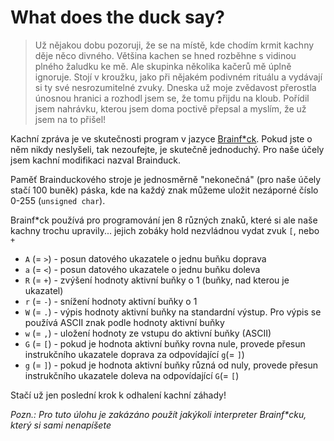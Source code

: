 # What does the duck say?

> Už nějakou dobu pozoruji, že se na místě, kde chodím krmit kachny děje něco divného. Většina kachen se hned rozběhne s vidinou plného žaludku ke mě. Ale skupinka několika kačerů mě úplně ignoruje. Stojí v kroužku, jako při nějakém podivném rituálu a vydávají si ty své nesrozumitelné zvuky. Dneska už moje zvědavost přerostla únosnou hranici a rozhodl jsem se, že tomu přijdu na kloub. Pořídil jsem nahrávku, kterou jsem doma poctivě přepsal a myslím, že už jsem na to přišel!

Kachní zpráva je ve skutečnosti program v jazyce [Brainf*ck](https://cs.wikipedia.org/wiki/Brainfuck). Pokud jste o něm nikdy neslyšeli, tak nezoufejte, je skutečně jednoduchý. Pro naše účely jsem kachní modifikaci nazval Brainduck.

Paměť Brainduckového stroje je jednosměrně "nekonečná" (pro naše účely stačí 100 buněk) páska, kde na každý znak můžeme uložit nezáporné číslo 0-255 (`unsigned char`).

Brainf*ck používá pro programování jen 8 různých znaků, které si ale naše kachny trochu upravily... jejich zobáky hold nezvládnou vydat zvuk `[`, nebo `+`
- `A` (= `>`) - posun datového ukazatele o jednu buňku doprava
- `a` (= `<`) - posun datového ukazatele o jednu buňku doleva
- `R` (= `+`) - zvýšení hodnoty aktivní buňky o 1 (buňky, nad kterou je ukazatel)
- `r` (= `-`) - snížení hodnoty aktivní buňky o 1
- `W` (= `.`) - výpis hodnoty aktivní buňky na standardní výstup. Pro výpis se používá ASCII znak podle hodnoty aktivní buňky
- `w` (= `,`) - uložení hodnoty ze vstupu do aktivní buňky (ASCII)
- `G` (= `[`) - pokud je hodnota aktivní buňky rovna nule, provede přesun instrukčního ukazatele doprava za odpovídající `g`(= `]`)
- `g` (= `]`) - pokud je hodnota aktivní buňky různá od nuly, provede přesun instrukčního ukazatele doleva na odpovídající `G`(= `[`)

Stačí už jen poslední krok k odhalení kachní záhady!

*Pozn.: Pro tuto úlohu je zakázáno použít jakýkoli interpreter Brainf\*cku, který si sami nenapíšete*